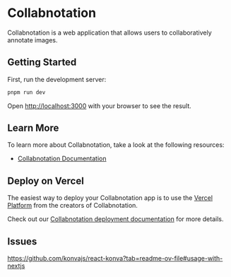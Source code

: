 # Collabnotation

Collabnotation is a web application that allows users to collaboratively annotate images.

## Getting Started

First, run the development server:

```bash
pnpm run dev
```

Open [http://localhost:3000](http://localhost:3000) with your browser to see the result.

## Learn More

To learn more about Collabnotation, take a look at the following resources:

- [Collabnotation Documentation](https://github.com/zh-impact/collabnotation)

## Deploy on Vercel

The easiest way to deploy your Collabnotation app is to use the [Vercel Platform](https://vercel.com/new?utm_medium=default-template&filter=next.js&utm_source=create-next-app&utm_campaign=create-next-app-readme) from the creators of Collabnotation.

Check out our [Collabnotation deployment documentation](https://github.com/zh-impact/collabnotation) for more details.

## Issues

https://github.com/konvajs/react-konva?tab=readme-ov-file#usage-with-nextjs